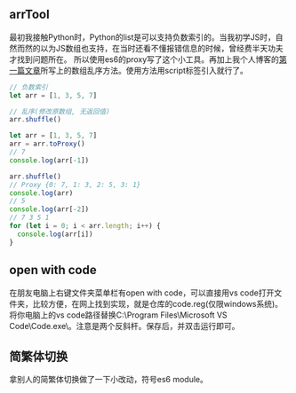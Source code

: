 ## arrTool
最初我接触Python时，Python的list是可以支持负数索引的。当我初学JS时，自然而然的以为JS数组也支持，在当时还看不懂报错信息的时候，曾经费半天功夫才找到问题所在。
所以使用es6的proxy写了这个小工具。再加上我个人博客的[第一篇文章](https://github.com/result17/blog/blob/master/js/understanding-Array.prototype.sort.md)所写上的数组乱序方法。使用方法用script标签引入就行了。
```js
// 负数索引
let arr = [1, 3, 5, 7]

// 乱序(修改原数组, 无返回值)
arr.shuffle()
```
```js
let arr = [1, 3, 5, 7]
arr = arr.toProxy()
// 7
console.log(arr[-1])

arr.shuffle()
// Proxy {0: 7, 1: 3, 2: 5, 3: 1}
console.log(arr)
// 5
console.log(arr[-2])
// 7 3 5 1
for (let i = 0; i < arr.length; i++) {
  console.log(arr[i])
}
```
## open with code
在朋友电脑上右键文件夹菜单栏有open with code，可以直接用vs code打开文件夹，比较方便，在网上找到实现，就是仓库的code.reg(仅限windows系统)。
将你电脑上的vs code路径替换C:\\Program Files\\Microsoft VS Code\\Code.exe\。注意是两个反斜杆。保存后，并双击运行即可。
## 简繁体切换
拿别人的简繁体切换做了一下小改动，符号es6 module。